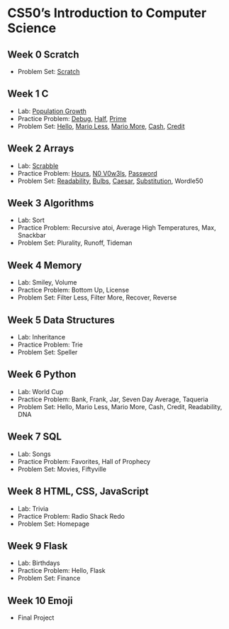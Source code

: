 # CS50’s Introduction to Computer Science

## Week 0 Scratch

- Problem Set: [Scratch](/scratch)

## Week 1 C

- Lab: [Population Growth](/population)
- Practice Problem: [Debug](/debug), [Half](/half), [Prime](/prime)
- Problem Set: [Hello](/hello), [Mario Less](/mario-less), [Mario More](mario-more), [Cash](/cash), [Credit](/credit)

## Week 2 Arrays

- Lab: [Scrabble](/scrabble)
- Practice Problem: [Hours](/hours), [N0 V0w3ls](/no-vowels), [Password](/password)
- Problem Set: [Readability](/readability), [Bulbs](/bulbs), [Caesar](/caesar), [Substitution](/substitution), Wordle50

## Week 3 Algorithms

- Lab: Sort
- Practice Problem: Recursive atoi, Average High Temperatures, Max, Snackbar
- Problem Set: Plurality, Runoff, Tideman

## Week 4 Memory

- Lab: Smiley, Volume
- Practice Problem: Bottom Up, License
- Problem Set: Filter Less, Filter More, Recover, Reverse

## Week 5 Data Structures

- Lab: Inheritance
- Practice Problem: Trie
- Problem Set: Speller

## Week 6 Python

- Lab: World Cup
- Practice Problem: Bank, Frank, Jar, Seven Day Average, Taqueria
- Problem Set: Hello, Mario Less, Mario More, Cash, Credit, Readability, DNA

## Week 7 SQL

- Lab: Songs
- Practice Problem: Favorites, Hall of Prophecy
- Problem Set: Movies, Fiftyville

## Week 8 HTML, CSS, JavaScript

- Lab: Trivia
- Practice Problem: Radio Shack Redo
- Problem Set: Homepage

## Week 9 Flask

- Lab: Birthdays
- Practice Problem: Hello, Flask
- Problem Set: Finance

## Week 10 Emoji

- Final Project
